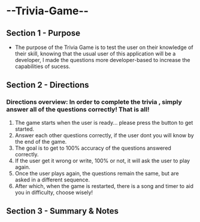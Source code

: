 # --Trivia-Game--

## Section 1 - Purpose 
- The purpose of the Trivia Game is to test the user on their knowledge of their skill, knowing that the usual user of this application will be a developer, I made the questions more developer-based to increase the capabilities of sucess. 



## Section 2 - Directions 
  ### Directions overview: In order to complete the trivia , simply answer all of the questions correctly! That is all! 
  1. The game starts when the user is ready... please press the button to get started.
  2. Answer each other questions correctly, if the user dont you will know by the end of the game. 
  3. The goal is to get to 100% accuracy of the questions answered correctly.
  4. If the user get it wrong or write, 100% or not, it will ask the user to play again. 
  5. Once the user plays again, the questions remain the same, but are asked in a different sequence. 
  6. After which, when the game is restarted, there is a song and timer to aid you in difficulty, choose wisely!



## Section 3 - Summary & Notes 